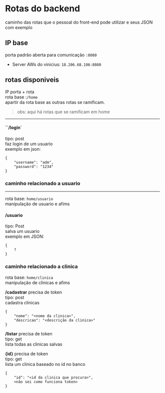
# Rotas do backend #
caminho das rotas que o pessoal do front-end pode utilizar e seus JSON com exemplo

## IP base ##
porta padrão aberta para comunicação ``:8080`` 
* Server AWs do vinicius: ``18.206.68.106:8080``

## rotas disponiveis ##
IP porta + rota <br/>
rota base :``/home``<br/>
apartir da rota base as outras rotas se ramificam.

> obs: aqui há rotas que se ramificam em home
--- 

#### ``/login` ####
tipo: post <br/>
faz login de um usuario<br/>
exemplo em json:
```
{
	"username": "adm",
	"password": "1234"
}
```
### caminho relacionado a usuario ###
---
rota base: ``home/usuario``<br/>
manipulação de usuario e afims<br/>

#### /usuario ####
tipo: Post<br/>
salva um usuario<br/>
exemplo em JSON:
```
{
	?
}
```
### caminho relacionado a clinica ###
rota base: ``home/clinica``<br/>
manipulação de clinicas e afims

**/cadastrar**
precisa de token<br/>
tipo: post<br/>
cadastra clinicas
```
{
	"nome": "<nome da clinica>",
	"descricao": "<descrição da clinica>"
}
```

**/listar**
precisa de token<br/>
tipo: get<br/>
lista todas as clinicas salvas<br/>

**{id}**
precisa de token<br/>
tipo: get<br/>
lista um clinica baseado no id no banco<br/>
```
{
	"id": "<id da clinica que procura>",
	<não sei como funciona token>
}
```
